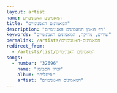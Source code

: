 ```yaml
---
layout: artist
name: המאמינים האנונימיים
title: "המאמינים האנונימיים"
description: "דף האמן המאמינים האנונימיים"
keywords: "שירים, מוזיקה, המאמינים האנונימיים"
permalink: /artists/המאמינים-האנונימיים
redirect_from:
  - /artists/list/המאמינים האנונימיים
songs:
  - number: "32696"
    name: "זכרון הסביבון"
    album: "סינגלים"
    artist: "המאמינים האנונימיים"
---
```

